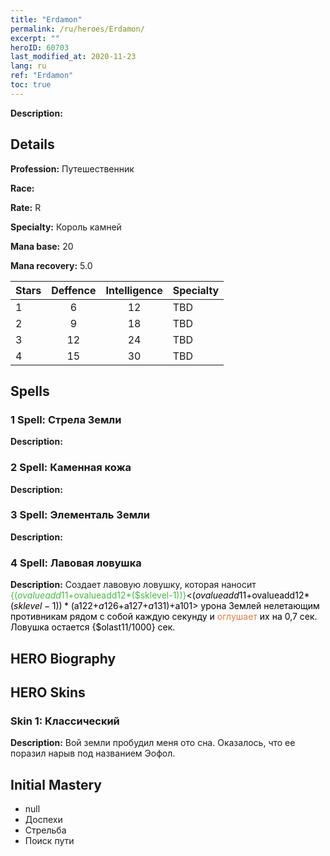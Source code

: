 ```yaml
---
title: "Erdamon"
permalink: /ru/heroes/Erdamon/
excerpt: ""
heroID: 60703
last_modified_at: 2020-11-23
lang: ru
ref: "Erdamon"
toc: true
---
```

 **Description:** 
## Details
 **Profession:** Путешественник

 **Race:** 

 **Rate:** R

 **Specialty:** Король камней

 **Mana base:** 20

 **Mana recovery:** 5.0


  | Stars   |    Deffence    |  Intelligence  |      Specialty     |
  |---------|:---------------:|:---------------:|--------------------|
  |    1    | 6 | 12 | TBD |
  |    2    | 9 | 18 | TBD |
  |    3    | 12 | 24 | TBD |
  |    4    | 15 | 30 | TBD |

## Spells
### 1 Spell: Стрела Земли
 **Description:** 

### 2 Spell: Каменная кожа
 **Description:** 

### 3 Spell: Элементаль Земли
 **Description:** 

### 4 Spell: Лавовая ловушка
 **Description:** Создает лавовую ловушку, которая наносит <span style="color: #48b946">{($ovalueadd11+$ovalueadd12*($sklevel-1))}<span style="color: black"><($ovalueadd11+$ovalueadd12*($sklevel-1))*($a122+$a126+$a127+$a131)+$a101> урона Землей нелетающим противникам рядом с собой каждую секунду и <span style="color: #e07c44">оглушает<span style="color: black"> их на 0,7 сек. Ловушка остается {$olast11/1000} сек.


## HERO Biography

## HERO Skins
### Skin 1: **Классический**

 **Description:** Вой земли пробудил меня ото сна. Оказалось, что ее поразил нарыв под названием Эофол. 



## Initial Mastery
   - null
   - Доспехи
   - Стрельба
   - Поиск пути
